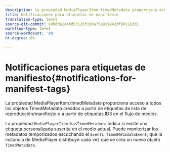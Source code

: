 ```yaml
---
description: La propiedad MediaPlayerItem.timedMetadata proporciona acceso a todos los objetos TimedMetadata creados a partir de etiquetas de lista de reproducción/manifiesto o a partir de etiquetas ID3 en el flujo de medios.
title: Notificaciones para etiquetas de manifiesto
translation-type: tm+mt
source-git-commit: 89bdda1d4bd5c126f19ba75a819942df901183d1
workflow-type: tm+mt
source-wordcount: '90'
ht-degree: 0%

---
```



# Notificaciones para etiquetas de manifiesto{#notifications-for-manifest-tags}

La propiedad MediaPlayerItem.timedMetadata proporciona acceso a todos los objetos TimedMetadata creados a partir de etiquetas de lista de reproducción/manifiesto o a partir de etiquetas ID3 en el flujo de medios.

<!--<a id="section_9A22F6F1EA1F4F0C9E0C7687D12AA4AA"></a>-->

La propiedad `MediaPlayerItem.hasTimedMetadata` indica si existe una etiqueta personalizada suscrita en el medio actual. Puede monitorizar los metadatos temporizados escuchando el `Events.TimedMetadataEvent`, que la instancia de MediaPlayer distribuye cada vez que se crea un nuevo objeto `TimedMetadata`.
